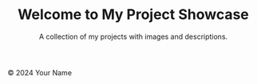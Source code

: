<!DOCTYPE html>
<html lang="en">
<head>
    <meta charset="UTF-8">
    <meta name="viewport" content="width=device-width, initial-scale=1.0">
    <title>My Project Showcase</title>
    <link rel="stylesheet" href="styles.css">
</head>
<body>
    <header>
        <h1>Welcome to My Project Showcase</h1>
        <p>A collection of my projects with images and descriptions.</p>
    </header>
    <main id="projects">
        <!-- Project items will go here -->
    </main>
    <footer>
        <p>&copy; 2024 Your Name</p>
    </footer>
</body>
</html>

